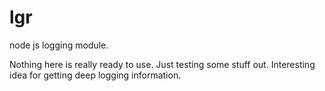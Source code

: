 lgr
===

node js logging module.

Nothing here is really ready to use. Just testing some stuff out. Interesting idea for getting deep logging information.
